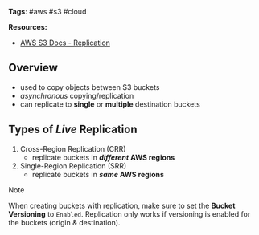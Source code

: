 **Tags**: #aws #s3 #cloud

**Resources:**
- [AWS S3 Docs - Replication](https://docs.aws.amazon.com/AmazonS3/latest/userguide/replication.html)
## Overview
- used to copy objects between S3 buckets
- *asynchronous* copying/replication
- can replicate to **single** or **multiple** destination buckets

## Types of *Live* Replication
1. Cross-Region Replication (CRR)
	- replicate buckets in ***different* AWS regions**
2. Single-Region Replication (SRR)
	- replicate buckets in ***same* AWS regions** 

> [!Note]
> When creating buckets with replication, make sure to set the **Bucket Versioning** to  `Enabled`. Replication only works if versioning is enabled for the buckets (origin & destination). 
